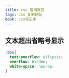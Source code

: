 ```yaml
---
title: css 常用属性
tags: css 复制粘贴
book: css笔记本
---
```


## 文本超出省略号显示

```css
.box{
  text-overflow: ellipsis;
  overflow: hidden;
  white-space: nowrap;
}
```